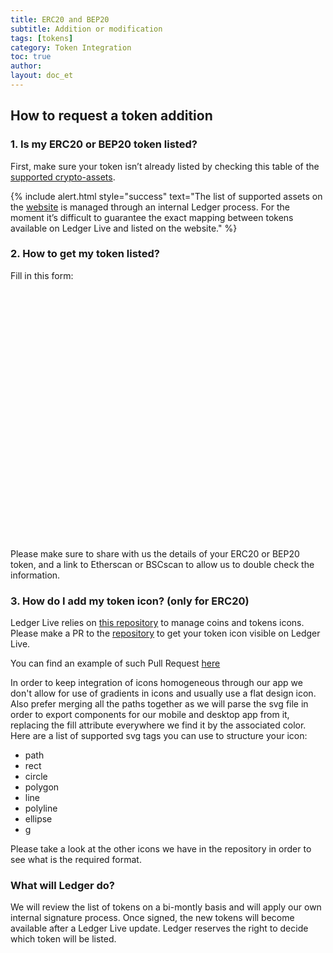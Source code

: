 ```yaml
---
title: ERC20 and BEP20
subtitle: Addition or modification
tags: [tokens]
category: Token Integration
toc: true
author:
layout: doc_et
---
```





## How to request a token addition

### 1. Is my ERC20 or BEP20 token listed?

First, make sure your token isn’t already listed by checking this table of the [supported crypto-assets](https://github.com/LedgerHQ/ledger-live-desktop/blob/develop/cryptoassets.md).

<!--  -->
{% include alert.html style="success" text="The list of supported assets on the <a href='https://www.ledger.com/supported-crypto-assets/'>website</a> is managed through an internal Ledger process. For the moment it’s difficult to guarantee the exact mapping between tokens available on Ledger Live and listed on the website." %}
<!--  -->

### 2. How to get my token listed?

Fill in this form:

<div data-tf-widget="Miekq8b2" style="width:100%;height:400px;"></div><script src="//embed.typeform.com/next/embed.js"></script>

Please make sure to share with us the details of your ERC20 or BEP20 token, and a link to Etherscan or BSCscan to allow us to double check the information.

### 3. How do I add my token icon? (only for ERC20)

Ledger Live relies on [this repository](https://github.com/LedgerHQ/ledger-live-common/tree/master/src/data/icons/svg) to manage coins and tokens icons. Please make a PR to the [repository](https://github.com/LedgerHQ/ledger-live-common/tree/master/src/data/icons/svg) to get your token icon visible on Ledger Live.

You can find an example of such Pull Request [here](https://github.com/LedgerHQ/ledger-live-common/pull/1316)

In order to keep integration of icons homogeneous through our app we don't allow for use of gradients in icons and usually use a flat design icon.
Also prefer merging all the paths together as we will parse the svg file in order to export components for our mobile and desktop app from it, replacing the fill attribute everywhere we find it by the associated color. Here are a list of supported svg tags you can use to structure your icon:

* path
* rect
* circle
* polygon
* line
* polyline
* ellipse
* g

Please take a look at the other icons we have in the repository in order to see what is the required format.

### What will Ledger do?

We will review the list of tokens on a bi-montly basis and will apply our own internal signature process. Once signed, the new tokens will become available after a Ledger Live update. Ledger reserves the right to decide which token will be listed.
